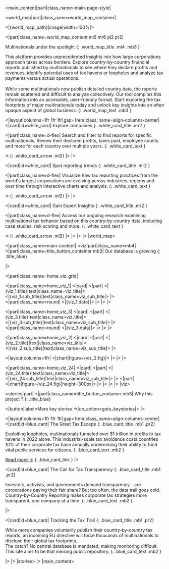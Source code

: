 [//]: # (Layout of the home page)

[//]: # (Main section)
<main_content|part|class_name=main-page-style|

[//]: # (World map section)
<world_map|part|class_name=world_map_container|

[//]: # (World map : background image)
<|{world_map_path}|image|width=100%|>

[//]: # (World map : text and cards)
<|part|class_name=world_map_content ml6 mr6 pl2 pr2|

[//]: # (World map : text)
Multinationals under the spotlight
{: .world_map_title .mt4 .mb3 }

This platform provides unprecedented insights into  how large corporations approach taxes across borders. Explore 
country-by-country financial reports published by multinationals to see where they declare profits and revenues, 
identify potential uses of tax havens or loopholes and analyze tax payments versus actual operations.<br/><br/>
While some multinationals now publish detailed country data, the reports remain scattered and difficult to analyze 
collectively. Our tool compiles this information into an accessible, user-friendly format. Start exploring the tax 
footprints of major multinationals today and unlock key insights into an often opaque aspect of global business.
{: .world_map_text .mb3 }

[//]: # (World map : cards)
<|layout|columns=1fr 1fr 1fr|gap=1rem|class_name=align-columns-center|
<|card|id=white_card|
Explore companies
{: .white_card_title .mr2 }

<|part|class_name=d-flex|
Search and filter to find reports for specific multinationals. Review their declared profits, taxes paid, employee 
counts and more for each country over multiple years.
{: .white_card_text }

&#8599;
{: .white_card_arrow .ml2}
|>
|>

<|card|id=white_card|
Spot reporting trends
{: .white_card_title .mr2 }

<|part|class_name=d-flex|
Visualize how tax reporting practices from the world's largest corporations are evolving across industries, regions 
and over time through interactive charts and analysis.
{: .white_card_text }

&#8599;
{: .white_card_arrow .ml2}
|>
|>

<|card|id=white_card|
Gain Expert Insights
{: .white_card_title .mr2 }

<|part|class_name=d-flex|
Access our ongoing research examining multinational tax behavior based on this country-by-country data, including case 
studies, risk scoring and more.
{: .white_card_text }

&#8599;
{: .white_card_arrow .ml2}
|>
|>
|>
|>
|world_map>

[//]: # (Main content : viz)
<|part|class_name=main-content|
<viz|part|class_name=mb4|
<|part|class_name=title_button_container mb3|
Our database is growing
{: .title_blue}

[//]: # (<|button|label=More on reporting trends &#8594;|>)
|>

<|part|class_name=home_viz_grid|

[//]: # (Viz 1)
<|part|class_name=home_viz_1|
<|card|
<|part|
<|{viz_1.title}|text|class_name=viz_title|>
<br/>
<|{viz_1.sub_title}|text|class_name=viz_sub_title|>
|>
<|part|class_name=round|
<|{viz_1.data}|>
|>
|>
|>

[//]: # (Viz 3)
<|part|class_name=home_viz_3|
<|card|
<|part|
<|{viz_3.title}|text|class_name=viz_title|>
<br/>
<|{viz_3.sub_title}|text|class_name=viz_sub_title|>
|>
<|part|class_name=round|
<|{viz_3.data}|>
|>
|>
|>

[//]: # (Viz 2)
<|part|class_name=home_viz_2|
<|card|
<|part|
<|{viz_2.title}|text|class_name=viz_title|>
<br/>
<|{viz_2.sub_title}|text|class_name=viz_sub_title|>
|>

<|layout|columns=1fr|
<|chart|figure={viz_2.fig}|>
|>
|>
|>

[//]: # (Viz 24)
<|part|class_name=home_viz_24|
<|card|
<|part|
<|{viz_24.title}|text|class_name=viz_title|>
<br/>
<|{viz_24.sub_title}|text|class_name=viz_sub_title|>
|>
<|part|
<|chart|figure={viz_24.fig}|height=300px|>
|>
|>
|>
|>
|viz>

[//]: # (Main content : stories)
<stories|part|
<|part|class_name=title_button_container mb3|
Why this project ?
{: .title_blue}

<|button|label=More key stories &#8594;|on_action=goto_keystories|>
|>

<|layout|columns=1fr 1fr 1fr|gap=1rem|class_name=align-columns-center|
<|card|id=blue_card|
The Great Tax Escape
{: .blue_card_title .mb1 .pr2}

Exploiting loopholes, multinationals funneled over $1 trillion in profits to tax havens in 2022 alone. This 
industrial-scale tax avoidance costs countries 10% of their corporate tax base annually undermining their ability to 
fund vital public services for citizens.
{: .blue_card_text .mb2 }

<a class="blue_card_link" href="https://www.taxobservatory.eu/publication/global-tax-evasion-report-2024/" target="_blank">Read more &#8594;</a>
{: .blue_card_link }
|>

<|card|id=blue_card|
The Call for Tax Transparency
{: .blue_card_title .mb1 .pr2}

Investors, activists, and governments demand transparency - are corporations paying their fair share? But too often, 
the data trail goes cold. Country-by-Country Reporting makes corporate tax strategies more transparent, one company at 
a time.
{: .blue_card_text .mb2 }

|>

<|card|id=blue_card|
Tracking the Tax Trail
{: .blue_card_title .mb1 .pr2}

While more companies voluntarily publish their country-by-country tax reports, an incoming EU directive will force 
thousands of multinationals to disclose their global tax footprints.<br/>
The catch? No central database is mandated, making monitoring difficult. This site aims to be that missing public 
repository.
{: .blue_card_text .mb2 }

|>
|>
|stories>
|>
|main_content>